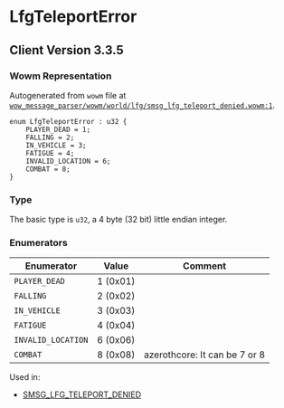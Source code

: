 # LfgTeleportError

## Client Version 3.3.5

### Wowm Representation

Autogenerated from `wowm` file at [`wow_message_parser/wowm/world/lfg/smsg_lfg_teleport_denied.wowm:1`](https://github.com/gtker/wow_messages/tree/main/wow_message_parser/wowm/world/lfg/smsg_lfg_teleport_denied.wowm#L1).

```rust,ignore
enum LfgTeleportError : u32 {
    PLAYER_DEAD = 1;
    FALLING = 2;
    IN_VEHICLE = 3;
    FATIGUE = 4;
    INVALID_LOCATION = 6;
    COMBAT = 8;
}
```
### Type
The basic type is `u32`, a 4 byte (32 bit) little endian integer.
### Enumerators
| Enumerator | Value  | Comment |
| --------- | -------- | ------- |
| `PLAYER_DEAD` | 1 (0x01) |  |
| `FALLING` | 2 (0x02) |  |
| `IN_VEHICLE` | 3 (0x03) |  |
| `FATIGUE` | 4 (0x04) |  |
| `INVALID_LOCATION` | 6 (0x06) |  |
| `COMBAT` | 8 (0x08) | azerothcore: It can be 7 or 8 |

Used in:
* [SMSG_LFG_TELEPORT_DENIED](smsg_lfg_teleport_denied.md)

